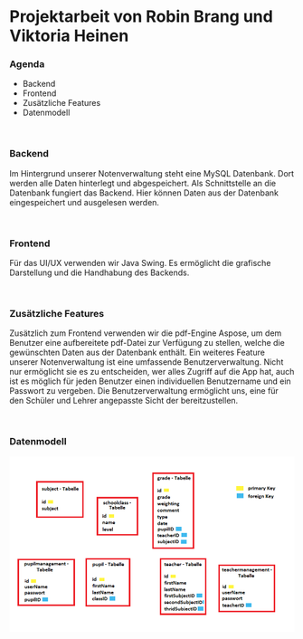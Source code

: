 # Projektarbeit von Robin Brang und Viktoria Heinen

### Agenda 
- Backend
- Frontend
- Zusätzliche Features
- Datenmodell


&nbsp;


### Backend
Im Hintergrund unserer Notenverwaltung steht eine MySQL Datenbank. Dort werden alle Daten hinterlegt und abgespeichert. 
Als Schnittstelle an die Datenbank fungiert das Backend. Hier können Daten aus der Datenbank eingespeichert und ausgelesen werden. 


&nbsp;


### Frontend
Für das UI/UX verwenden wir Java Swing. Es ermöglicht die grafische Darstellung und die Handhabung des Backends. 
 

&nbsp;


### Zusätzliche Features 
Zusätzlich zum Frontend verwenden wir die pdf-Engine Aspose, um dem Benutzer eine aufbereitete pdf-Datei zur Verfügung zu stellen, welche die gewünschten Daten aus der Datenbank enthält.
Ein weiteres Feature unserer Notenverwaltung ist eine umfassende Benutzerverwaltung. Nicht nur ermöglicht sie es zu entscheiden, wer alles Zugriff auf die App hat, auch ist es möglich für jeden Benutzer einen individuellen Benutzername und ein Passwort zu vergeben.
Die Benutzerverwaltung ermöglicht uns, eine für den Schüler und Lehrer angepasste Sicht der bereitzustellen. 


&nbsp;


### Datenmodell

![datamodell_Projektarbeit.png](./datamodell_Projektarbeit.png)

